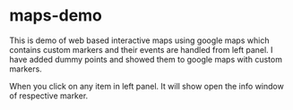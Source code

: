 # maps-demo
This is demo of web based interactive maps using  google maps which contains custom markers and their events are handled from left panel. I have added dummy points and showed them to google maps with custom markers. 

When you click on any item in left panel. It will show open the info window of respective marker. 


